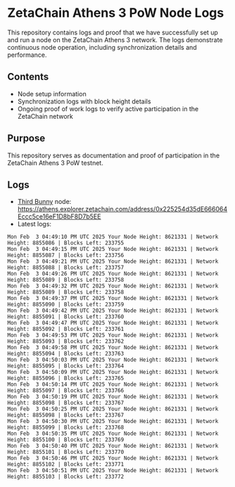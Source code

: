 # ZetaChain Athens 3 PoW Node Logs
This repository contains logs and proof that we have successfully set up and run a node on the ZetaChain Athens 3 network. The logs demonstrate continuous node operation, including synchronization details and performance.

## Contents
- Node setup information
- Synchronization logs with block height details
- Ongoing proof of work logs to verify active participation in the ZetaChain network

## Purpose
This repository serves as documentation and proof of participation in the ZetaChain Athens 3 PoW testnet.

## Logs

- [Third Bunny](https://thirdbunny.xyz/) node: https://athens.explorer.zetachain.com/address/0x225254d35dE666064Eccc5ce16eF1D8bF8D7b5EE
- Latest logs:
```
Mon Feb  3 04:49:10 PM UTC 2025 Your Node Height: 8621331 | Network Height: 8855086 | Blocks Left: 233755
Mon Feb  3 04:49:15 PM UTC 2025 Your Node Height: 8621331 | Network Height: 8855087 | Blocks Left: 233756
Mon Feb  3 04:49:21 PM UTC 2025 Your Node Height: 8621331 | Network Height: 8855088 | Blocks Left: 233757
Mon Feb  3 04:49:26 PM UTC 2025 Your Node Height: 8621331 | Network Height: 8855089 | Blocks Left: 233758
Mon Feb  3 04:49:32 PM UTC 2025 Your Node Height: 8621331 | Network Height: 8855089 | Blocks Left: 233758
Mon Feb  3 04:49:37 PM UTC 2025 Your Node Height: 8621331 | Network Height: 8855090 | Blocks Left: 233759
Mon Feb  3 04:49:42 PM UTC 2025 Your Node Height: 8621331 | Network Height: 8855091 | Blocks Left: 233760
Mon Feb  3 04:49:47 PM UTC 2025 Your Node Height: 8621331 | Network Height: 8855092 | Blocks Left: 233761
Mon Feb  3 04:49:53 PM UTC 2025 Your Node Height: 8621331 | Network Height: 8855093 | Blocks Left: 233762
Mon Feb  3 04:49:58 PM UTC 2025 Your Node Height: 8621331 | Network Height: 8855094 | Blocks Left: 233763
Mon Feb  3 04:50:03 PM UTC 2025 Your Node Height: 8621331 | Network Height: 8855095 | Blocks Left: 233764
Mon Feb  3 04:50:09 PM UTC 2025 Your Node Height: 8621331 | Network Height: 8855096 | Blocks Left: 233765
Mon Feb  3 04:50:14 PM UTC 2025 Your Node Height: 8621331 | Network Height: 8855097 | Blocks Left: 233766
Mon Feb  3 04:50:19 PM UTC 2025 Your Node Height: 8621331 | Network Height: 8855098 | Blocks Left: 233767
Mon Feb  3 04:50:25 PM UTC 2025 Your Node Height: 8621331 | Network Height: 8855098 | Blocks Left: 233767
Mon Feb  3 04:50:30 PM UTC 2025 Your Node Height: 8621331 | Network Height: 8855099 | Blocks Left: 233768
Mon Feb  3 04:50:35 PM UTC 2025 Your Node Height: 8621331 | Network Height: 8855100 | Blocks Left: 233769
Mon Feb  3 04:50:40 PM UTC 2025 Your Node Height: 8621331 | Network Height: 8855101 | Blocks Left: 233770
Mon Feb  3 04:50:46 PM UTC 2025 Your Node Height: 8621331 | Network Height: 8855102 | Blocks Left: 233771
Mon Feb  3 04:50:51 PM UTC 2025 Your Node Height: 8621331 | Network Height: 8855103 | Blocks Left: 233772
```
